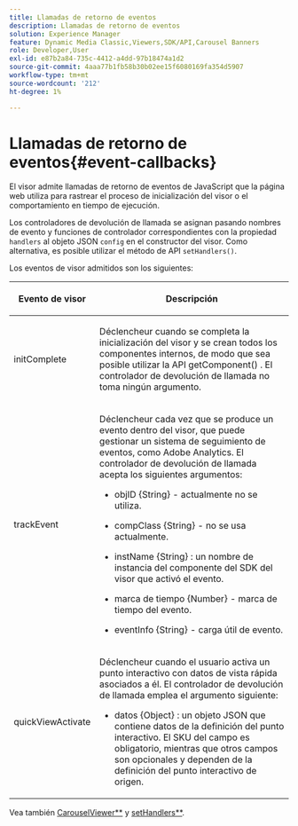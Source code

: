 ```yaml
---
title: Llamadas de retorno de eventos
description: Llamadas de retorno de eventos
solution: Experience Manager
feature: Dynamic Media Classic,Viewers,SDK/API,Carousel Banners
role: Developer,User
exl-id: e87b2a84-735c-4412-a4dd-97b18474a1d2
source-git-commit: 4aaa77b1fb58b30b02ee15f6080169fa354d5907
workflow-type: tm+mt
source-wordcount: '212'
ht-degree: 1%

---
```


# Llamadas de retorno de eventos{#event-callbacks}

El visor admite llamadas de retorno de eventos de JavaScript que la página web utiliza para rastrear el proceso de inicialización del visor o el comportamiento en tiempo de ejecución.

Los controladores de devolución de llamada se asignan pasando nombres de evento y funciones de controlador correspondientes con la propiedad `handlers` al objeto JSON `config` en el constructor del visor. Como alternativa, es posible utilizar el método de API `setHandlers()`.

Los eventos de visor admitidos son los siguientes:

<table id="table_D4A2035B65B140F882F550B711BD3160"> 
 <thead> 
  <tr> 
   <th colname="col1" class="entry"> <p>Evento de visor </p> </th> 
   <th colname="col2" class="entry"> <p>Descripción </p> </th> 
  </tr> 
 </thead>
 <tbody> 
  <tr> 
   <td colname="col1"> <p> <span class="codeph"> initComplete </span> </p> </td> 
   <td colname="col2"> <p>Déclencheur cuando se completa la inicialización del visor y se crean todos los componentes internos, de modo que sea posible utilizar la API <span class="codeph"> getComponent() </span>. El controlador de devolución de llamada no toma ningún argumento. </p> </td> 
  </tr> 
  <tr> 
   <td colname="col1"> <p> <span class="codeph"> trackEvent </span> </p> </td> 
   <td colname="col2"> <p> Déclencheur cada vez que se produce un evento dentro del visor, que puede gestionar un sistema de seguimiento de eventos, como Adobe Analytics. El controlador de devolución de llamada acepta los siguientes argumentos: </p> <p> 
     <ul id="ul_8A5F409E32E94063AE8D3AB158A0E13D"> 
      <li id="li_1311D5DDD4454FBC9116BA8E2CB003B1"> <p> <span class="codeph"> objID {String} </span> - actualmente no se utiliza. </p> </li> 
      <li id="li_C2ABD13097FA40A7B9801C0B7592FB59"> <p> <span class="codeph"> compClass {String} </span> - no se usa actualmente. </p> </li> 
      <li id="li_3BE8001365714C3FAC32C9B2CFFD5DCE"> <p> <span class="codeph"> instName {String} </span>: un nombre de instancia del componente del SDK del visor que activó el evento. </p> </li> 
      <li id="li_755DDE84B1CC4B4D8A3FA0C774CBA666"> <p> <span class="codeph"> marca de tiempo {Number} </span> - marca de tiempo del evento. </p> </li> 
      <li id="li_05A1C45826AC4D1192CB72FE07EE4C29"> <p> <span class="codeph"> eventInfo {String} </span> - carga útil de evento. </p> </li> 
     </ul> </p> </td> 
  </tr> 
  <tr> 
   <td colname="col1"> <p> <span class="codeph"> quickViewActivate </span> </p> </td> 
   <td colname="col2"> <p> Déclencheur cuando el usuario activa un punto interactivo con datos de vista rápida asociados a él. El controlador de devolución de llamada emplea el argumento siguiente: </p> <p> 
     <ul id="ul_171110934BD54839B371FAD8D2AD467B"> 
      <li id="li_7B14C3BA432B43E392AC103926807E88"> <p> <span class="codeph"> datos {Object} </span>: un objeto JSON que contiene datos de la definición del punto interactivo. El SKU </span> del campo <span class="codeph"> es obligatorio, mientras que otros campos son opcionales y dependen de la definición del punto interactivo de origen. </p> </li> 
     </ul> </p> </td> 
  </tr> 
 </tbody> 
</table>

Vea también [CarouselViewer&#x200B;**](../../c-html5-aem-asset-viewers/c-html5-aem-carousel/c-html5-aem-carousel-javascriptapiref/r-html5-aem-carousel-javascriptapiref-carouselviewer.md#reference-bd16cadc0c054fafb0db4994741d47cd) y [setHandlers**](../../c-html5-aem-asset-viewers/c-html5-aem-carousel/c-html5-aem-carousel-javascriptapiref/r-html5-aem-carousel-javascriptapiref-sethandlers.md#reference-d76f126ac4354dc282e56afd49a0c643).

